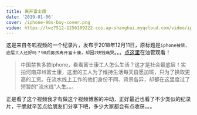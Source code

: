 ```yaml
---
title: 离开富士康
date: '2019-01-06'
cover: /iphone-90s-boy-cover.png
video: https://lwz7512-1256109222.cos.ap-shanghai.myqcloud.com/video/iphone-90s-boys.480x270.mp4
---
```


这是来自冬呱视频的一个纪录片，发布于2018年12月11日，原标题是`iphone被禁，底层工人还好吗？90后男孩离开富士康，却因2块钱痛哭`。。。[点这里](https://www.youtube.com/watch?v=9cmy_kwUNxs)在油管观看！

> 中国禁售多款iphone，看看富士康工人怎么生活？这才是社会最底层！实拍河南郑州富士康，这里的工人为了维持生活每天自愿加班，只为了换取更高的工资。在流水线上工作的他们身份不同、背景各异，却都在这里度过了短暂的“流水线”人生。。。

正是看了这个视频我才有做这个视频博客的冲动，正好最近也看了不少类似的纪录片，干脆就辛苦点给朋友们分享下吧，多少大家都会有点收获。。。